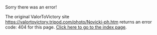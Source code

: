 

Sorry there was an error!

The original ValorToVictory site https://valortovictory.tripod.com/photo/Novicki-ph.htm returns an error code: 404 for this page. [Click here to go to the index page](../index.md).